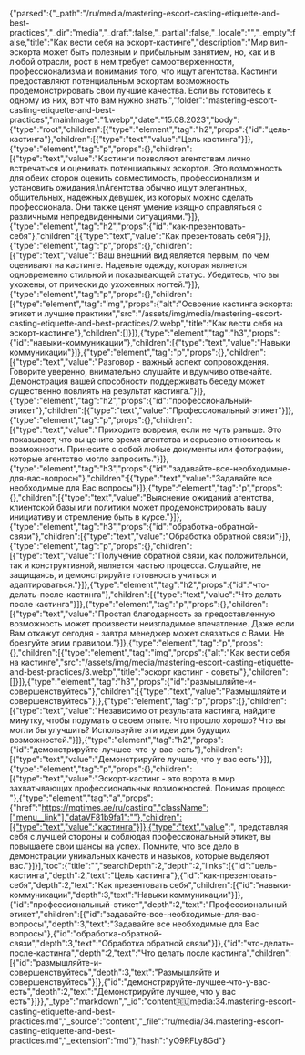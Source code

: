 {"parsed":{"_path":"/ru/media/mastering-escort-casting-etiquette-and-best-practices","_dir":"media","_draft":false,"_partial":false,"_locale":"","_empty":false,"title":"Как вести себя на эскорт-кастинге","description":"Мир вип-эскорта может быть полезным и прибыльным занятием, но, как и в любой отрасли, рост в нем требует самоотверженности, профессионализма и понимания того, что ищут агентства. Кастинги предоставляют потенциальным эскортам возможность продемонстрировать свои лучшие качества. Если вы готовитесь к одному из них, вот что вам нужно знать.","folder":"mastering-escort-casting-etiquette-and-best-practices","mainImage":"1.webp","date":"15.08.2023","body":{"type":"root","children":[{"type":"element","tag":"h2","props":{"id":"цель-кастинга"},"children":[{"type":"text","value":"Цель кастинга"}]},{"type":"element","tag":"p","props":{},"children":[{"type":"text","value":"Кастинги позволяют агентствам лично встречаться и оценивать потенциальных эскортов. Это возможность для обеих сторон оценить совместимость, профессионализм и установить ожидания.\nАгентства обычно ищут элегантных, общительных, надежных девушек, из которых можно сделать профессионала. Они также ценят умение изящно справляться с различными непредвиденными ситуациями."}]},{"type":"element","tag":"h2","props":{"id":"как-презентовать-себя"},"children":[{"type":"text","value":"Как презентовать себя"}]},{"type":"element","tag":"p","props":{},"children":[{"type":"text","value":"Ваш внешний вид является первым, по чем оценивают на кастинге. Наденьте одежду, которая является одновременно стильной и показывающей статус. Убедитесь, что вы ухожены, от прически до ухоженных ногтей."}]},{"type":"element","tag":"p","props":{},"children":[{"type":"element","tag":"img","props":{"alt":"Освоение кастинга эскорта: этикет и лучшие практики","src":"/assets/img/media/mastering-escort-casting-etiquette-and-best-practices/2.webp","title":"Как вести себя на эскорт-кастинге"},"children":[]}]},{"type":"element","tag":"h3","props":{"id":"навыки-коммуникации"},"children":[{"type":"text","value":"Навыки коммуникации"}]},{"type":"element","tag":"p","props":{},"children":[{"type":"text","value":"Разговор - важный аспект сопровождения. Говорите уверенно, внимательно слушайте и вдумчиво отвечайте. Демонстрация вашей способности поддерживать беседу может существенно повлиять на результат кастинга."}]},{"type":"element","tag":"h2","props":{"id":"профессиональный-этикет"},"children":[{"type":"text","value":"Профессиональный этикет"}]},{"type":"element","tag":"p","props":{},"children":[{"type":"text","value":"Приходите вовремя, если не чуть раньше. Это показывает, что вы цените время агентства и серьезно относитесь к возможности. Принесите с собой любые документы или фотографии, которые агентство могло запросить."}]},{"type":"element","tag":"h3","props":{"id":"задавайте-все-необходимые-для-вас-вопросы"},"children":[{"type":"text","value":"Задавайте все необходимые для Вас вопросы"}]},{"type":"element","tag":"p","props":{},"children":[{"type":"text","value":"Выяснение ожиданий агентства, клиентской базы или политики может продемонстрировать вашу инициативу и стремление быть в курсе."}]},{"type":"element","tag":"h3","props":{"id":"обработка-обратной-связи"},"children":[{"type":"text","value":"Обработка обратной связи"}]},{"type":"element","tag":"p","props":{},"children":[{"type":"text","value":"Получение обратной связи, как положительной, так и конструктивной, является частью процесса. Слушайте, не защищаясь, и демонстрируйте готовность учиться и адаптироваться."}]},{"type":"element","tag":"h2","props":{"id":"что-делать-после-кастинга"},"children":[{"type":"text","value":"Что делать после кастинга"}]},{"type":"element","tag":"p","props":{},"children":[{"type":"text","value":"Простая благодарность за предоставленную возможность может произвести неизгладимое впечатление. Даже если Вам откажут сегодня - завтра менеджер может связаться с Вами. Не брезгуйте этим правилом."}]},{"type":"element","tag":"p","props":{},"children":[{"type":"element","tag":"img","props":{"alt":"Как вести себя на кастинге","src":"/assets/img/media/mastering-escort-casting-etiquette-and-best-practices/3.webp","title":"эскорт кастинг - советы"},"children":[]}]},{"type":"element","tag":"h3","props":{"id":"размышляйте-и-совершенствуйтесь"},"children":[{"type":"text","value":"Размышляйте и совершенствуйтесь"}]},{"type":"element","tag":"p","props":{},"children":[{"type":"text","value":"Независимо от результата кастинга, найдите минутку, чтобы подумать о своем опыте. Что прошло хорошо? Что вы могли бы улучшить? Используйте эти идеи для будущих возможностей."}]},{"type":"element","tag":"h2","props":{"id":"демонстрируйте-лучшее-что-у-вас-есть"},"children":[{"type":"text","value":"Демонстрируйте лучшее, что у вас есть"}]},{"type":"element","tag":"p","props":{},"children":[{"type":"text","value":"Эскорт-кастинг - это ворота в мир захватывающих профессиональных возможностей. Понимая процесс "},{"type":"element","tag":"a","props":{"href":"https://mgtimes.ae/ru/casting","className":["menu__link"],"dataVF81b9fa1":""},"children":[{"type":"text","value":"кастинга"}]},{"type":"text","value":", представляя себя с лучшей стороны и соблюдая профессиональный этикет, вы повышаете свои шансы на успех. Помните, что все дело в демонстрации уникальных качеств и навыков, которые выделяют вас."}]}],"toc":{"title":"","searchDepth":2,"depth":2,"links":[{"id":"цель-кастинга","depth":2,"text":"Цель кастинга"},{"id":"как-презентовать-себя","depth":2,"text":"Как презентовать себя","children":[{"id":"навыки-коммуникации","depth":3,"text":"Навыки коммуникации"}]},{"id":"профессиональный-этикет","depth":2,"text":"Профессиональный этикет","children":[{"id":"задавайте-все-необходимые-для-вас-вопросы","depth":3,"text":"Задавайте все необходимые для Вас вопросы"},{"id":"обработка-обратной-связи","depth":3,"text":"Обработка обратной связи"}]},{"id":"что-делать-после-кастинга","depth":2,"text":"Что делать после кастинга","children":[{"id":"размышляйте-и-совершенствуйтесь","depth":3,"text":"Размышляйте и совершенствуйтесь"}]},{"id":"демонстрируйте-лучшее-что-у-вас-есть","depth":2,"text":"Демонстрируйте лучшее, что у вас есть"}]}},"_type":"markdown","_id":"content:ru:media:34.mastering-escort-casting-etiquette-and-best-practices.md","_source":"content","_file":"ru/media/34.mastering-escort-casting-etiquette-and-best-practices.md","_extension":"md"},"hash":"yO9RFLy8Gd"}